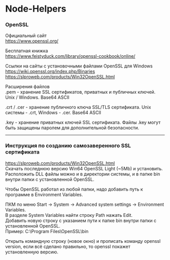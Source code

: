 # Node-Helpers  

### OpenSSL
Официальный сайт  
https://www.openssl.org/  

Бесплатная книжка  
https://www.feistyduck.com/library/openssl-cookbook/online/  

Ссылки на сайты с установочными файлами OpenSSL для Windows  
https://wiki.openssl.org/index.php/Binaries  
https://slproweb.com/products/Win32OpenSSL.html  

Расширения файлов  
.pem - хранение SSL сертификатов, приватных и публичных ключей. Unix / Windows. Base64 ASCII  

.crt / .cer - хранение публичного ключа SSL/TLS сертификата. Unix системы - .crt, Windows - .cer. Base64 ASCII  

.key - хранение приватных ключей SSL сертификата. Файлы .key могут быть защищены паролем для дополнительной безопасности.  
  
---  
  
### Инструкция по созданию самозаверенного SSL сертификата  

https://slproweb.com/products/Win32OpenSSL.html  
Скачать последнюю версию Win64 OpenSSL Light (~5Mb) и установить.  
Расположить DLL файлы можно и в директории системы, и в папке bin внутри папки с установленной OpenSSL.  

Чтобы OpenSSL работал из любой папки, надо добавить путь к программе в Environment Variables.  

ПКМ по меню Start -> System -> Advanced system settings -> Environment Variables.  
В разделе System Variables найти строку Path нажать Edit.  
Добавить новую строку с указанием пути к папке bin внутри папки с установленной OpenSSL.  
Пример: C:\Program Files\OpenSSL\bin  
  
Открыть командную строку (новое окно) и прописать команду openssl version, если всё сделано правильно, то openssl покажет установленную версию.  
